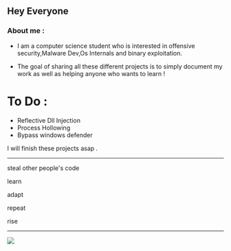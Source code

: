 ## Hey Everyone

### About me : 
- I am a computer science student who is interested in offensive security,Malware Dev,Os Internals and binary exploitation.

- The goal of sharing all these different projects is to simply document my work as well as helping anyone who wants to learn ! 

# To Do : 
- Reflective Dll Injection  
- Process Hollowing
- Bypass windows defender

I will finish these projects asap .


--------------------------------------------------

steal other people's code

learn

adapt

repeat

rise

--------------------------------------------------

![](https://komarev.com/ghpvc/?username=your-github-username&color=green&style=for-the-badge&label=HACKERS?&base=0)


